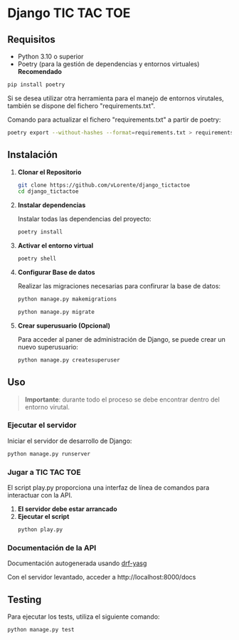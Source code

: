 # Django TIC TAC TOE

## Requisitos

- Python 3.10 o superior
- Poetry (para la gestión de dependencias y entornos virtuales) __Recomendado__
```python
pip install poetry
```
Si se desea utilizar otra herramienta para el manejo de entornos virutales, también se dispone del fichero "requirements.txt".

Comando para actualizar el fichero "requirements.txt" a partir de poetry:
```bash
poetry export --without-hashes --format=requirements.txt > requirements.txt
```

## Instalación

1. **Clonar el Repositorio**

   ```bash
   git clone https://github.com/vLorente/django_tictactoe
   cd django_tictactoe

2. **Instalar dependencias**

   Instalar todas las dependencias del proyecto:
   ```bash
   poetry install
   ```
3. **Activar el entorno virtual**

   ```bash
   poetry shell
   ```
4. **Configurar Base de datos**

   Realizar las migraciones necesarias para confirurar la base de datos:
   ```bash
   python manage.py makemigrations
   ```
   ```bash
   python manage.py migrate
   ```
5. **Crear superusuario (Opcional)**

   Para acceder al paner de administración de Django, se puede crear un nuevo superusuario:
   ```bash
   python manage.py createsuperuser
   ```

## Uso
>**Importante**: durante todo el proceso se debe encontrar dentro del entorno virutal.
### Ejecutar el servidor
Iniciar el servidor de desarrollo de Django:
```python
python manage.py runserver
```

### Jugar a TIC TAC TOE
El script play.py proporciona una interfaz de línea de comandos para interactuar con la API.

1. **El servidor debe estar arrancado**
2. **Ejecutar el script**
   ```bash
   python play.py
   ```

### Documentación de la API
Documentación autogenerada usando [drf-yasg](https://www.django-rest-framework.org/topics/documenting-your-api/#drf-yasg)

Con el servidor levantado, acceder a http://localhost:8000/docs

## Testing
Para ejecutar los tests, utiliza el siguiente comando:

```bash
python manage.py test
```
